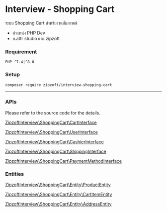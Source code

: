# Interview - Shopping Cart

ระบบ Shopping Cart สำหรับงานสัมภาษณ์

- ตำแหน่ง PHP Dev
- บ.attr studio และ zipzoft

### Requirement
```
PHP ^7.4|^8.0
```

### Setup
```
composer require zipzoft/interview-shopping-cart
```

---

### APIs
Please refer to the source code for the details.


[ZipzoftInterview\ShoppingCart\CartInterface](src/CartInterface.php)

[ZipzoftInterview\ShoppingCart\UserInterface](src/UserInterface.php)

[ZipzoftInterview\ShoppingCart\CashierInterface](src/CashierInterface.php)

[ZipzoftInterview\ShoppingCart\ShippingInterface](src/ShippingInterface.php)

[ZipzoftInterview\ShoppingCart\PaymentMethodInterface](src/PaymentMethodInterface.php)


### Entities
[ZipzoftInterview\ShoppingCart\Entity\ProductEntity](src/Entity/ProductEntity.php)

[ZipzoftInterview\ShoppingCart\Entity\CartItemEntity](src/Entity/CartItemEntity.php)

[ZipzoftInterview\ShoppingCart\Entity\AddressEntity](src/Entity/AddressEntity.php)
